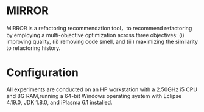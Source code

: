 # MIRROR
MIRROR is a refactoring recommendation tool，to recommend refactoring by employing a multi-objective optimization across three objectives: (i) improving quality, (ii) removing code smell, and (iii) maximizing the similarity to refactoring history.

# Configuration
All experiments are conducted on an HP workstation with a 2.50GHz i5 CPU and 8G RAM,running a 64-bit Windows operating system with Eclipse 4.19.0, JDK 1.8.0, and iPlasma 6.1 installed.
